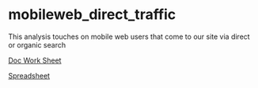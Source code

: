 # mobileweb_direct_traffic
This analysis touches on mobile web users that come to our site via direct or organic search

[Doc Work Sheet](https://docs.google.com/document/d/1Blw7_wpOl3P7U7wpKfb46IaEcddIkMfzAaeKmmVrigc/edit?usp=sharing)

[Spreadsheet](https://docs.google.com/spreadsheets/d/1O5Qa5rACvV72uP1Vs9mL3epcxuegML0UO-_CBljNKQ8/edit?usp=sharing)
